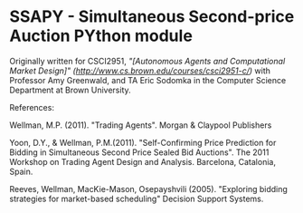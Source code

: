 SSAPY - Simultaneous Second-price Auction PYthon module
=======================================================

Originally written for CSCI2951, *"[Autonomous Agents and Computational Market Design]" (http://www.cs.brown.edu/courses/csci2951-c/)*
with Professor Amy Greenwald, and TA Eric Sodomka in the Computer Science Department at Brown University.

References:

Wellman, M.P. (2011). "Trading Agents". Morgan & Claypool Publishers

Yoon, D.Y., & Wellman, P.M.(2011). "Self-Confirming Price Prediction for Bidding in Simultaneous Second
Price Sealed Bid Auctions". The 2011 Workshop on Trading Agent Design and Analysis. Barcelona, Catalonia, Spain.

Reeves, Wellman, MacKie-Mason, Osepayshvili (2005). "Exploring bidding strategies for market-based scheduling"
Decision Support Systems.